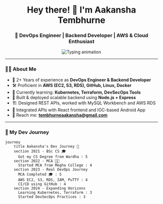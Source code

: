 <h1 align="center">Hey there! 👋 I'm Aakansha Tembhurne</h1>
<h3 align="center">🚀 DevOps Engineer | Backend Developer | AWS & Cloud Enthusiast</h3>
<p align="center">
  <img src="https://readme-typing-svg.demolab.com/?font=Fira+Code&weight=500&size=22&pause=1000&color=00FEEF&center=true&width=800&lines=2%2B+Years+Experience+in+DevOps+%26+Backend;AWS+%7C+EC2+%7C+S3+%7C+RDS+%7C+CI%2FCD;Node.js+%7C+Express+%7C+React+%7C+MySQL;Docker+%7C+Linux+%7C+Postman+%7C+GitHub;Learning+Kubernetes+and+Terraform" alt="Typing animation" />
</p>


---

### 👩‍💻 About Me

- 🌟 2+ Years of experience as **DevOps Engineer & Backend Developer**
- 🛠️ Proficient in **AWS (EC2, S3, RDS), GitHub, Linux, Docker**
- 🌱 Currently learning: **Kubernetes, Terraform, DevSecOps Tools**
- 🔧 Built & deployed scalable backend using **Node.js + Express**
- 🏗️ Designed REST APIs, worked with MySQL Workbench and AWS RDS
- 📲 Integrated APIs with React frontend and IOC-based Android App
- 📧 Reach me: **[tembhurneaakansha@gmail.com](mailto:tembhurneaakansha@gmail.com)**

---



### 🚀 My Dev Journey

```mermaid
journey
    title Aakansha's Dev Journey 🚀
    section 2021 - BSc CS 🎓
      Got my CS Degree from Wardha : 5
    section 2022 - MCA 🧑‍🎓
      Started MCA from Megha College : 4
    section 2023 - Real DevOps Journey
      MCA Completed 🎓 : 5
      AWS EC2, S3, RDS, IAM, PuTTY : 4
      CI/CD using GitHub : 4
    section 2024 - Expanding Horizons
      Learning Kubernetes, Terraform : 3
      Started DevSecOps Practices : 3
